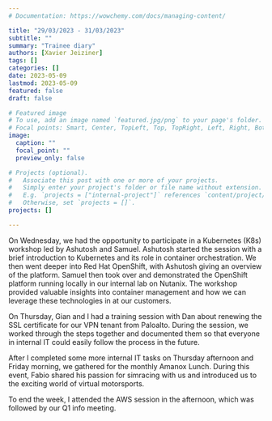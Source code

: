 ```yaml
---
# Documentation: https://wowchemy.com/docs/managing-content/

title: "29/03/2023 - 31/03/2023"
subtitle: ""
summary: "Trainee diary"
authors: [Xavier Jeiziner]
tags: []
categories: []
date: 2023-05-09
lastmod: 2023-05-09
featured: false
draft: false

# Featured image
# To use, add an image named `featured.jpg/png` to your page's folder.
# Focal points: Smart, Center, TopLeft, Top, TopRight, Left, Right, BottomLeft, Bottom, BottomRight.
image:
  caption: ""
  focal_point: ""
  preview_only: false

# Projects (optional).
#   Associate this post with one or more of your projects.
#   Simply enter your project's folder or file name without extension.
#   E.g. `projects = ["internal-project"]` references `content/project/deep-learning/index.md`.
#   Otherwise, set `projects = []`.
projects: []

---
```

On Wednesday, we had the opportunity to participate in a Kubernetes (K8s) workshop led by Ashutosh and Samuel. Ashutosh started the session with a brief introduction to Kubernetes and its role in container orchestration. We then went deeper into Red Hat OpenShift, with Ashutosh giving an overview of the platform. Samuel then took over and demonstrated the OpenShift platform running locally in our internal lab on Nutanix. The workshop provided valuable insights into container management and how we can leverage these technologies in at our customers.

On Thursday, Gian and I had a training session with Dan about renewing the SSL certificate for our VPN tenant from Paloalto. During the session, we worked through the steps together and documented them so that everyone in internal IT could easily follow the process in the future.

After I completed some more internal IT tasks on Thursday afternoon and Friday morning, we gathered for the monthly Amanox Lunch. During this event, Fabio shared his passion for simracing with us and introduced us to the exciting world of virtual motorsports.

To end the week, I attended the AWS session in the afternoon, which was followed by our Q1 info meeting.

</p><br>
<p></p>
